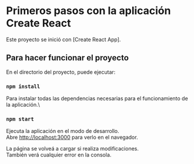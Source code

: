 # Primeros pasos con la aplicación Create React

Este proyecto se inició con [Create React App].

## Para hacer funcionar el proyecto

En el directorio del proyecto, puede ejecutar:

### `npm install`

Para instalar todas las dependencias necesarias para el funcionamiento de la aplicación.\

### `npm start`

Ejecuta la aplicación en el modo de desarrollo.\
Abre [http://localhost:3000](http://localhost:3000) para verlo en el navegador.

La página se volveá a cargar si realiza modificaciones.\
También verá cualquier error en la consola.

